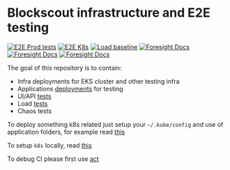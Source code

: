 # Blockscout infrastructure and E2E testing

[![E2E Prod tests](https://github.com/blockscout/blockscout-ci-cd/actions/workflows/e2e_prod.yaml/badge.svg)](https://github.com/blockscout/blockscout-ci-cd/actions/workflows/e2e_prod.yaml)
[![E2E K8s](https://github.com/blockscout/blockscout-ci-cd/actions/workflows/e2e_k8s.yaml/badge.svg)](https://github.com/blockscout/blockscout-ci-cd/actions/workflows/e2e_k8s.yaml)
[![Load baseline](https://github.com/blockscout/blockscout-ci-cd/actions/workflows/load_baseline.yaml/badge.svg)](https://github.com/blockscout/blockscout-ci-cd/actions/workflows/load_baseline.yaml)
[![Foresight Docs](https://foresight.service.thundra.io/public/api/v1/badge/test?repoId=05716459-6136-4d25-876b-45806c923d3c)](https://foresight.docs.thundra.io/)
[![Foresight Docs](https://foresight.service.thundra.io/public/api/v1/badge/success?repoId=05716459-6136-4d25-876b-45806c923d3c)](https://foresight.docs.thundra.io/)
[![Foresight Docs](https://foresight.service.thundra.io/public/api/v1/badge/utilization?repoId=05716459-6136-4d25-876b-45806c923d3c)](https://foresight.docs.thundra.io/)

The goal of this repository is to contain:
- Infra deployments for EKS cluster and other testing infra
- Applications [deployments](./blockscout) for testing
- UI/API [tests](tests/e2e)
- Load [tests](tests/load)
- Chaos tests

To deploy something k8s related just setup your `~/.kube/config` and use of application folders, for example read [this](./blockscout/README.md)

To setup `k8s` locally, read [this](./blockscout/k3d.md)

To debug CI please first use [act](https://github.com/nektos/act)
